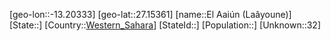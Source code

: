 ﻿---
location: [27.15361,-13.20333]
type: City
tags:
- geo/City


SpocWebEntityId: 35926
isDeleted: false
confidential: public

---
[geo-lon::-13.20333]
[geo-lat::27.15361]
[name::El Aaiún (Laâyoune)]
[State::]
[Country::[Western_Sahara](geo/Continent/Africa/Western_Sahara.md)]
[StateId::]
[Population::]
[Unknown::32]

